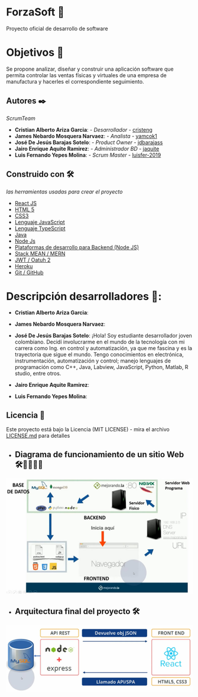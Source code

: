 # ForzaSoft 🚀

Proyecto oficial de desarrollo de software

# Objetivos 🎯

Se propone analizar, diseñar y construir una aplicación software que permita controlar las ventas físicas y virtuales de una empresa de manufactura y hacerles el correspondiente seguimiento.

## Autores ✒️

_ScrumTeam_

- **Cristian Alberto Ariza Garcia**: - _Desarrollador_ - [cristeng](https://github.com/cristeng)
- **James Nebardo Mosquera Narvaez**: - _Analista_ - [yamcok1](https://github.com/yamcok1)
- **José De Jesús Barajas Sotelo**: - _Product Owner_ - [jdbarajass](https://github.com/jdbarajass)
- **Jairo Enrique Aquite Ramirez**: - _Administrador BD_ - [jaquite](https://github.com/jaquite)
- **Luis Fernando Yepes Molina**: - _Scrum Master_ - [luisfer-2019](https://github.com/luisfer-2019)

## Construido con 🛠️

_las herramientas usadas para crear el proyecto_

- [React JS]()
- [HTML 5 ]()
- [CSS3 ]()
- [Lenguaje JavaScript ]()
- [Lenguaje TypeScript ]()
- [Java ]()
- [Node Js]()
- [Plataformas de desarrollo para Backend (Node JS)]()
- [Stack MEAN / MERN]()
- [JWT / Oatuh 2]()
- [Heroku]()
- [Git / GitHub]()

# Descripción desarrolladores 📑:

- **Cristian Alberto Ariza Garcia**:

- **James Nebardo Mosquera Narvaez**:

- **José De Jesús Barajas Sotelo**: ¡Hola! Soy estudiante desarrollador joven colombiano. Decidí involucrarme en el mundo de la tecnología con mi carrera como Ing. en control y automatización, ya que me fascina y es la trayectoria que sigue el mundo. Tengo conocimientos en electrónica, instrumentación, automatización y control; manejo lenguajes de programación como C++, Java, Labview, JavaScript, Python, Matlab, R studio, entre otros.

- **Jairo Enrique Aquite Ramirez**:

- **Luis Fernando Yepes Molina**:

## Licencia 📄

Este proyecto está bajo la Licencia (MIT LICENSE) - mira el archivo [LICENSE.md](https://github.com/hubotio/hubot/blob/master/LICENSE.md) para detalles

- ## Diagrama de funcionamiento de un sitio Web 🛠️👩‍💻👨‍💻

![Diagrama de funcionamiento de un sitio Web](./Imagenes/1.jpg)

- ## Arquitectura final del proyecto 🛠️
![Arquitectura final del proyecto](./Imagenes/2.jpg)



